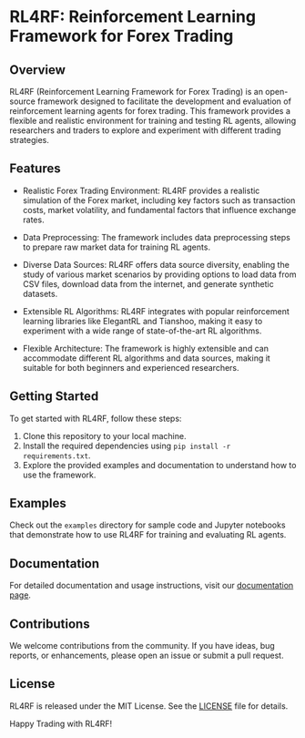 # RL4RF: Reinforcement Learning Framework for Forex Trading

## Overview

RL4RF (Reinforcement Learning Framework for Forex Trading) is an open-source framework designed to facilitate the development and evaluation of reinforcement learning agents for forex trading. This framework provides a flexible and realistic environment for training and testing RL agents, allowing researchers and traders to explore and experiment with different trading strategies.

## Features

- Realistic Forex Trading Environment: RL4RF provides a realistic simulation of the Forex market, including key factors such as transaction costs, market volatility, and fundamental factors that influence exchange rates.

- Data Preprocessing: The framework includes data preprocessing steps to prepare raw market data for training RL agents.

- Diverse Data Sources: RL4RF offers data source diversity, enabling the study of various market scenarios by providing options to load data from CSV files, download data from the internet, and generate synthetic datasets.

- Extensible RL Algorithms: RL4RF integrates with popular reinforcement learning libraries like ElegantRL and Tianshoo, making it easy to experiment with a wide range of state-of-the-art RL algorithms.

- Flexible Architecture: The framework is highly extensible and can accommodate different RL algorithms and data sources, making it suitable for both beginners and experienced researchers.

## Getting Started

To get started with RL4RF, follow these steps:

1. Clone this repository to your local machine.
2. Install the required dependencies using `pip install -r requirements.txt`.
3. Explore the provided examples and documentation to understand how to use the framework.

## Examples

Check out the `examples` directory for sample code and Jupyter notebooks that demonstrate how to use RL4RF for training and evaluating RL agents.

## Documentation

For detailed documentation and usage instructions, visit our [documentation page](https://beavailablesoon.com).

## Contributions

We welcome contributions from the community. If you have ideas, bug reports, or enhancements, please open an issue or submit a pull request.

## License

RL4RF is released under the MIT License. See the [LICENSE](LICENSE) file for details.

Happy Trading with RL4RF!
